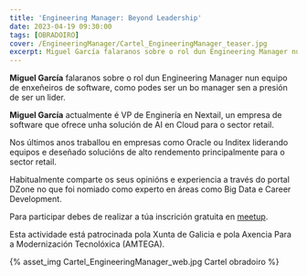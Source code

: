 ```yaml
---
title: 'Engineering Manager: Beyond Leadership'
date: 2023-04-19 09:30:00
tags: [OBRADOIRO]
cover: /EngineeringManager/Cartel_EngineeringManager_teaser.jpg
excerpt: Miguel García falaranos sobre o rol dun Engineering Manager nun equipo de enxeñeiros de software, como podes ser un bo manager sen a presión de ser un lider.
---
```


<strong>Miguel García</strong> falaranos sobre o rol dun Engineering Manager nun equipo de enxeñeiros de software, como podes ser un bo manager sen a presión de ser un lider.

<strong>Miguel García</strong> actualmente é VP de Enginería en Nextail, un empresa de software que ofrece unha solución de AI en Cloud para o sector retail.

Nos últimos anos traballou en empresas como Oracle ou Inditex liderando equipos e deseñado solucións de alto rendemento principalmente para o sector retail.

Habitualmente comparte os seus opinións e experiencia a través do portal DZone no que foi nomiado como experto en áreas como Big Data e Career Development.

Para participar debes de realizar a túa inscrición gratuita en [meetup](https://www.meetup.com/es-ES/aindustriosa/events/292975598/).

Esta actividade está patrocinada pola Xunta de Galicia e pola Axencia Para a Modernización Tecnolóxica (AMTEGA).


{% asset_img Cartel_EngineeringManager_web.jpg Cartel obradoiro %}
